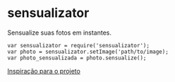 # sensualizator
Sensualize suas fotos em instantes.

```
var sensualizator = require('sensualizator');
var photo = sensualizator.setImage('path/to/image);
var photo_sensualizada = photo.sensualize();

```
[Inspiração para o projeto](https://www.facebook.com/photo.php?fbid=565404603623615&set=a.102348799929200.5304.100004622404554&type=3&theater)
